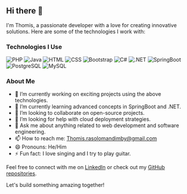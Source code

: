 ## Hi there 👋

I'm Thomis, a passionate developer with a love for creating innovative solutions. Here are some of the technologies I work with:

### Technologies I Use
![PHP](https://img.shields.io/badge/-PHP-777BB4?style=flat&logo=php&logoColor=white)
![Java](https://img.shields.io/badge/-Java-007396?style=flat&logo=java&logoColor=white)
![HTML](https://img.shields.io/badge/-HTML5-E34F26?style=flat&logo=html5&logoColor=white)
![CSS](https://img.shields.io/badge/-CSS3-1572B6?style=flat&logo=css3&logoColor=white)
![Bootstrap](https://img.shields.io/badge/-Bootstrap-563D7C?style=flat&logo=bootstrap&logoColor=white)
![C#](https://img.shields.io/badge/-C%23-239120?style=flat&logo=c-sharp&logoColor=white)
![.NET](https://img.shields.io/badge/-.NET-512BD4?style=flat&logo=dot-net&logoColor=white)
![SpringBoot](https://img.shields.io/badge/-SpringBoot-6DB33F?style=flat&logo=spring-boot&logoColor=white)
![PostgreSQL](https://img.shields.io/badge/-PostgreSQL-336791?style=flat&logo=postgresql&logoColor=white)
![MySQL](https://img.shields.io/badge/-MySQL-4479A1?style=flat&logo=mysql&logoColor=white)

### About Me
- 🔭 I’m currently working on exciting projects using the above technologies.
- 🌱 I’m currently learning advanced concepts in SpringBoot and .NET.
- 👯 I’m looking to collaborate on open-source projects.
- 🤔 I’m looking for help with cloud deployment strategies.
- 💬 Ask me about anything related to web development and software engineering.
- 📫 How to reach me: [Thomis.rasolomandimby@gmail.com](mailto:Thomis.rasolomandimby@gmail.com)
- 😄 Pronouns: He/Him
- ⚡ Fun fact: I love singing and I try to play guitar.

Feel free to connect with me on [LinkedIn](https://www.linkedin.com/in/thomis-rasolomandimby-984b20256/) or check out my [GitHub repositories](https://github.com/thom033).

Let's build something amazing together!
